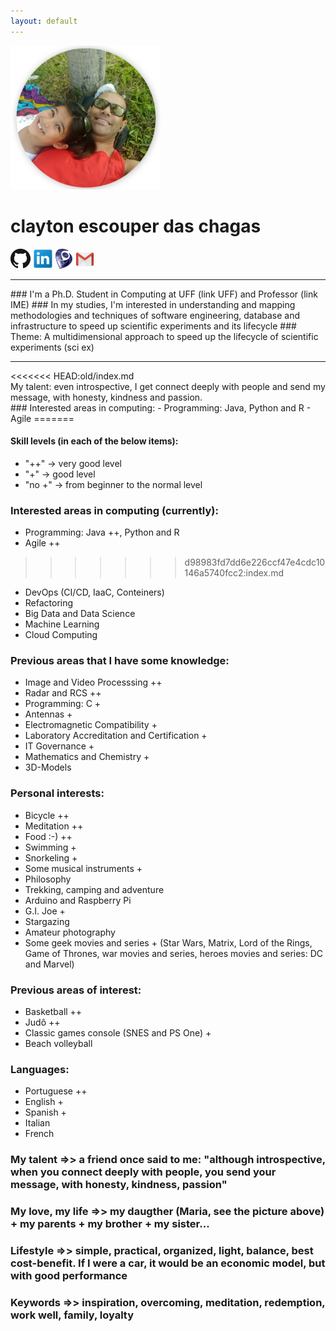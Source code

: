 ```yaml
---
layout: default
---
```

![me_mary_round_240px.png](me_mary_round_240px.png)

# clayton escouper das chagas
[![ghub_logo_32px.png](ghub_logo_32px.png "github.com/claytonchagas")](https://github.com/claytonchagas)
[![lin_logo_32px.png](lin_logo_32px.png "linkedin.com/in/claytonescouperdaschagas")](https://www.linkedin.com/in/claytonescouperdaschagas)
![logo_lattes_32px27px.png](logo_lattes_32px27px.png)
[![gmail_logo_32px.png](gmail_logo_32px.png "claytonchagas1@gmail.com")](mailto:claytonchagas1@gmail.com)

<hr>
### I'm a Ph.D. Student in Computing at UFF (link UFF) and Professor (link IME)
### In my studies, I'm interested in understanding and mapping methodologies and techniques of software engineering, database and infrastructure to speed up scientific experiments and its lifecycle
### Theme: A multidimensional approach to speed up the lifecycle of scientific experiments (sci ex)
<hr>
<<<<<<< HEAD:old/index.md
<br>
My talent: even introspective, I get connect deeply with people and send my message, with honesty, kindness and passion.
<br>
### Interested areas in computing:
- Programming: Java, Python and R
- Agile
=======

#### Skill levels (in each of the below items):
- "++"    -> very good level
- "+"     -> good level
- "no +"  -> from beginner to the normal level

### Interested areas in computing (currently):
- Programming: Java ++, Python and R
- Agile ++
>>>>>>> d98983fd7dd6e226ccf47e4cdc10146a5740fcc2:index.md
- DevOps (CI/CD, IaaC, Conteiners)
- Refactoring
- Big Data and Data Science
- Machine Learning
- Cloud Computing

### Previous areas that I have some knowledge:
- Image and Video Processsing ++
- Radar and RCS ++
- Programming: C +
- Antennas +
- Electromagnetic Compatibility +
- Laboratory Accreditation and Certification +
- IT Governance +
- Mathematics and Chemistry +
- 3D-Models

### Personal interests:
- Bicycle ++
- Meditation ++
- Food :-) ++
- Swimming +
- Snorkeling +
- Some musical instruments +
- Philosophy
- Trekking, camping and adventure
- Arduino and Raspberry Pi
- G.I. Joe +
- Stargazing
- Amateur photography
- Some geek movies and series + (Star Wars, Matrix, Lord of the Rings, Game of Thrones, war movies and series, heroes movies and series: DC and Marvel)

### Previous areas of interest:
- Basketball ++
- Judô ++
- Classic games console (SNES and PS One) +
- Beach volleyball

### Languages:
- Portuguese ++
- English +
- Spanish +
- Italian
- French

### My talent =>> a friend once said to me: "although introspective, when you connect deeply with people, you send your message, with honesty, kindness, passion"

### My love, my life =>> my daugther (Maria, see the picture above) + my parents + my brother + my sister...

### Lifestyle =>> simple, practical, organized, light, balance, best cost-benefit. If I were a car, it would be an economic model, but with good performance

### Keywords =>> inspiration, overcoming, meditation, redemption, work well, family, loyalty
